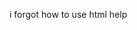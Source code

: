 <div style="text-align: center;">
    <img src="https://github.com/user-attachments/assets/e5a24de3-577a-46f2-a640-579c03dab384" alt="">
</div>
<p>
    i forgot how to use html help
</p>
